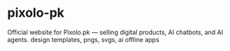 # pixolo-pk
Official website for Pixolo.pk — selling digital products, AI chatbots, and AI agents. design templates, pngs, svgs, ai offline apps
